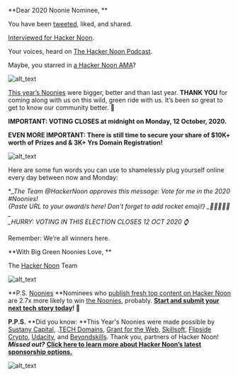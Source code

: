 <!-- Copy and paste the converted output. -->

<!-----
NEW: Check the "Suppress top comment" option to remove this info from the output.

Conversion time: 2.734 seconds.


Using this Markdown file:

1. Paste this output into your source file.
2. See the notes and action items below regarding this conversion run.
3. Check the rendered output (headings, lists, code blocks, tables) for proper
   formatting and use a linkchecker before you publish this page.

Conversion notes:

* Docs to Markdown version 1.0β29
* Sun Oct 11 2020 00:10:27 GMT-0700 (PDT)
* Source doc: Noonies Email to Nominees: LAST FEW DAYS [delivered]
* This document has images: check for >>>>>  gd2md-html alert:  inline image link in generated source and store images to your server. NOTE: Images in exported zip file from Google Docs may not appear in  the same order as they do in your doc. Please check the images!

----->

**Dear 2020 Noonie Nominee, **

You have been [tweeted](https://twitter.com/hashtag/noonies?), liked, and shared.

[Interviewed for Hacker Noon](https://hackernoon.com/tagged/noonies).

Your voices, heard on [The Hacker Noon Podcast](https://www.youtube.com/playlist?list=PLzeK5ofgBRBG9IfJqY7O_fTSywVVgWvXT).

Maybe, you starred in [a Hacker Noon AMA](https://hackernoon.com/tagged/hackernoon-ama)?


![alt_text](https://github.com/atherdon/newsletters/blob/master/archive/img/memes/october/6/3.jpg "image_tooltip")


[This year’s Noonies](https://noonies.tech/) were bigger, better and than last year. **THANK YOU** for coming along with us on this wild, green ride with us. It’s been so great to get to know our community better. 💚

**IMPORTANT: VOTING CLOSES at midnight on Monday, 12 October, 2020.**



**EVEN MORE IMPORTANT: There is still time to secure your share of $10K+ worth of Prizes and & 3K+ Yrs Domain Registration!**



![alt_text](https://github.com/atherdon/newsletters/blob/master/archive/img/memes/october/6/3.jpg "image_tooltip")


Here are some fun words you can use to shamelessly plug yourself online every day between now and Monday:

**_The Team @HackerNoon approves this message: Vote for me in the 2020 #Noonies!  \
{Paste URL to your award/s here! Don’t forget to add rocket emoji!} _🚀🚀🚀🚀🚀 _ \
_*HURRY: VOTING IN THIS ELECTION CLOSES 12 OCT 2020 ⌚**

Remember: We’re all winners here.

**With Big Green Noonies Love, **

The [Hacker Noon](https://hackernoon.com/) Team



![alt_text](https://github.com/atherdon/newsletters/blob/master/archive/img/memes/october/6/3.jpg "image_tooltip")


**P.S. [Noonies](https://noonies.tech/) **Nominees who [publish fresh top content on Hacker Noon](https://hackernoon.com/tagged/hackernoon-top-story) are 2.7x more likely to win [the Noonies](https://noonies.tech/), probably. **[Start and submit your next tech story today](https://app.hackernoon.com/new)! 💃**

**P.P.S.** **Did you know: **This Year's Noonies were made possible by [Sustany Capital](https://bit.ly/38KPQMB), .[TECH Domains](https://bit.ly/38OYGce), [Grant for the Web](https://bit.ly/3dPJgWk), [Skillsoft](https://bit.ly/2P3b1At), [Flipside Crypto](https://bit.ly/3gNQoUY), [Udacity](https://bit.ly/2ZmoeKD), and [Beyondskills](https://bit.ly/2Zh2q1O). Thank you, partners of Hacker Noon!  **_Missed out?_** **[Click here to learn more about Hacker Noon’s latest sponsorship options. ](https://www.noonifications.tech/w/whoZ7A892KZHnBO1rfKvXRzQ)**


![alt_text](https://github.com/atherdon/newsletters/blob/master/archive/img/memes/october/6/3.jpg "image_tooltip")
